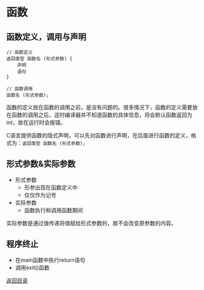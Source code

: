 # 函数

## 函数定义，调用与声明
```
// 函数定义
返回类型 函数名 (形式参数) {
    声明
    语句
}

// 函数调用
函数名 (形式参数);
```

函数的定义放在函数的调用之前，是没有问题的。很多情况下，函数的定义需要放在函数的调用之后，这时编译器并不知道函数的具体信息，将会默认函数返回为int，故在运行时会报错。

C语言提供函数的隐式声明，可以先对函数进行声明，在后面进行函数的定义，格式为：`返回类型 函数名 (形式参数);`

## 形式参数&实际参数

- 形式参数
  - 形参出现在函数定义中
  - 仅仅作为记号
- 实际参数
  - 函数执行和调用函数期间

实际参数是通过值传递将值赋给形式参数的，故不会改变原参数的内容。

## 程序终止
- 在main函数中执行return语句
- 调用exit()函数

[返回目录](../CONTENTS.md)